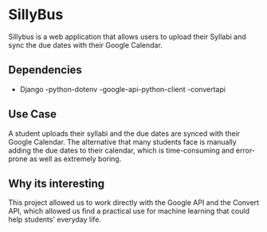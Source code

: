 # SillyBus
Sillybus is a web application that allows users to upload their Syllabi and sync the due dates with their Google Calendar.
## Dependencies
- Django
-python-dotenv
-google-api-python-client
-convertapi

## Use Case
A student uploads their syllabi and the due dates are synced with their Google Calendar. The alternative that many students face is manually adding the due dates to their calendar, which is time-consuming and error-prone as well as extremely boring.
## Why its interesting
This project allowed us to work directly with the Google API and the Convert API, which allowed us find a practical use for machine learning that could help students' everyday life. 
